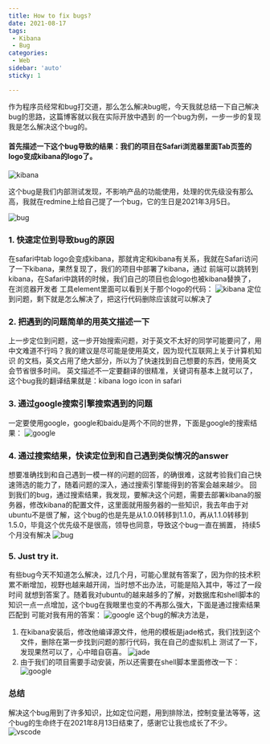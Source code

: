 ```yaml
---
title: How to fix bugs?
date: 2021-08-17
tags:
 - Kibana
 - Bug
categories: 
 - Web
sidebar: 'auto'
sticky: 1

---
```


作为程序员经常和bug打交道，那么怎么解决bug呢，今天我就总结一下自己解决bug的思路，这篇博客就以我在实际开放中遇到
的一个bug为例，一步一步的复现我是怎么解决这个bug的。

#### 首先描述一下这个bug导致的结果：我们的项目在Safari浏览器里面Tab页签的logo变成kibana的logo了。

![kibana](/kibana/kibana.png)

这个bug是我们内部测试发现，不影响产品的功能使用，处理的优先级没有那么高，我就在redmine上给自己提了一个bug，它的生日是2021年3月5日。

![bug](/kibana/redmine.png)

### 1. 快速定位到导致bug的原因
在safari中tab logo会变成kibana，那就肯定和kibana有关系，我就在Safari访问了一下kibana，果然复现了，我们的项目中部署了kibana，通过
前端可以跳转到kibana，在Safari中跳转的时候，我们自己的项目也会logo也被kibana替换了，在浏览器开发者
工具element里面可以看到关于那个logo的代码：
![kibana](/kibana/kibana_element.png)
定位到问题，剩下就是怎么解决了，把这行代码删除应该就可以解决了
### 2. 把遇到的问题简单的用英文描述一下
上一步定位到问题，这一步开始搜索问题，对于英文不太好的同学可能要问了，用中文难道不行吗？我的建议是尽可能是使用英文，因为现代互联网上关于计算机知识
的文档，英文占用了绝大部分，所以为了快速找到自己想要的东西，使用英文会节省很多时间。
英文描述不一定要翻译的很精准，关键词有基本上就可以了，这个bug我的翻译结果就是：kibana logo icon in safari

### 3. 通过google搜索引擎搜索遇到的问题
一定要使用google，google和baidu是两个不同的世界，下面是google的搜索结果：
![google](/kibana/google.png)

### 4. 通过搜索结果，快读定位到和自己遇到类似情况的answer
想要准确找到和自己遇到一模一样的问题的回答，的确很难，这就考验我们自己快速筛选的能力了，随着问题的深入，通过搜索引擎能得到的答案会越来越少。
回到我们的bug，通过搜索结果，我发现，要解决这个问题，需要去部署kibana的服务器，修改kibana的配置文件，这里面就用服务器的一些知识，我去年由于对
ubuntu不是很了解，这个bug的也是先是从1.0.0转移到1.1.0，再从1.1.0转移到1.5.0，毕竟这个优先级不是很高，领导也同意，导致这个bug一直在搁置，
持续5个月没有解决
![bug](/kibana/redmine1.png)
### 5. Just try it.
有些bug今天不知道怎么解决，过几个月，可能心里就有答案了，因为你的技术积累不断增加，视野也越来越开阔，当时想不出办法，可能是陷入其中，等过了一段时间
就想到答案了。随着我对ubuntu的越来越多的了解，对数据库和shell脚本的知识一点一点增加，这个bug在我眼里也变的不再那么强大，下面是通过搜索结果匹配到
可能对我有用的答案：
![google](/kibana/google1.png)
这个bug的解决方法是，
1. 在kibana安装后，修改他编译源文件，他用的模板是jade格式，我们找到这个文件，删除在第一步找到问题的那行代码，我在自己的虚拟机上
测试了一下，发现果然可以了，心中暗自窃喜。
![jade](/kibana/jada1.png)
2. 由于我们的项目需要手动安装，所以还需要在shell脚本里面修改一下：
![google](/kibana/setup.png)

### 总结
解决这个bug用到了许多知识，比如定位问题，用到排除法，控制变量法等等，这个bug的生命终于在2021年8月13日结束了，感谢它让我也成长了不少。
![vscode](/kibana/vscode.png)